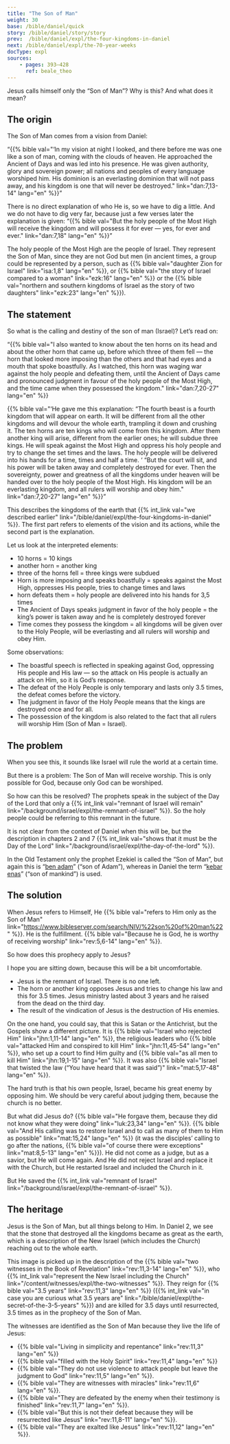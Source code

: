 ```yaml
---
title: "The Son of Man"
weight: 30
base: /bible/daniel/quick
story: /bible/daniel/story/story
prev:  /bible/daniel/expl/the-four-kingdoms-in-daniel
next: /bible/daniel/expl/the-70-year-weeks
docType: expl
sources:
    - pages: 393–428
      ref: beale_theo
---
```


Jesus calls himself only the “Son of Man”? Why is this? And what does it mean?

## The origin

<a name="ba9d"></a>
The Son of Man comes from a vision from Daniel:

“{{% bible val="‘In my vision at night I looked, and there before me was one like a son of man, coming with the clouds of heaven. He approached the Ancient of Days and was led into his presence. He was given authority, glory and sovereign power; all nations and peoples of every language worshiped him. His dominion is an everlasting dominion that will not pass away, and his kingdom is one that will never be destroyed." link="dan:7,13-14" lang="en" %}}”

There is no direct explanation of who He is, so we have to dig a little. And we do not have to dig very far, because just a few verses later the explanation is given: “{{% bible val="But the holy people of the Most High will receive the kingdom and will possess it for ever — yes, for ever and ever." link="dan:7,18" lang="en" %}}”

The holy people of the Most High are the people of Israel. They represent the Son of Man, since they are not God but men (in ancient times, a group could be represented by a person, such as {{% bible val="daughter Zion for Israel" link="isa:1,8" lang="en" %}}, or {{% bible val="the story of Israel compared to a woman" link="ezk:16" lang="en" %}} or the {{% bible val="northern and southern kingdoms of Israel as the story of two daughters" link="ezk:23" lang="en" %}}).

## The statement

<a name="ca53"></a>
So what is the calling and destiny of the son of man (Israel)? Let’s read on:

“{{% bible val="I also wanted to know about the ten horns on its head and about the other horn that came up, before which three of them fell — the horn that looked more imposing than the others and that had eyes and a mouth that spoke boastfully. As I watched, this horn was waging war against the holy people and defeating them, until the Ancient of Days came and pronounced judgment in favour of the holy people of the Most High, and the time came when they possessed the kingdom." link="dan:7,20-27" lang="en" %}}

{{% bible val="‘He gave me this explanation: “The fourth beast is a fourth kingdom that will appear on earth. It will be different from all the other kingdoms and will devour the whole earth, trampling it down and crushing it. The ten horns are ten kings who will come from this kingdom. After them another king will arise, different from the earlier ones; he will subdue three kings. He will speak against the Most High and oppress his holy people and try to change the set times and the laws. The holy people will be delivered into his hands for a time, times and half a time. ‘ “But the court will sit, and his power will be taken away and completely destroyed for ever. Then the sovereignty, power and greatness of all the kingdoms under heaven will be handed over to the holy people of the Most High. His kingdom will be an everlasting kingdom, and all rulers will worship and obey him." link="dan:7,20-27" lang="en" %}}”

This describes the kingdoms of the earth that {{% int_link val="we described earlier" link="/bible/daniel/expl/the-four-kingdoms-in-daniel" %}}. The first part refers to elements of the vision and its actions, while the second part is the explanation.

Let us look at the interpreted elements:

- 10 horns = 10 kings
- another horn = another king
- three of the horns fell = three kings were subdued
- Horn is more imposing and speaks boastfully = speaks against the Most High, oppresses His people, tries to change times and laws
- horn defeats them = holy people are delivered into his hands for 3,5 times
- The Ancient of Days speaks judgment in favor of the holy people = the king’s power is taken away and he is completely destroyed forever
- Time comes they possess the kingdom = all kingdoms will be given over to the Holy People, will be everlasting and all rulers will worship and obey Him.

Some observations:

- The boastful speech is reflected in speaking against God, oppressing His people and His law — so the attack on His people is actually an attack on Him, so it is God’s response.
- The defeat of the Holy People is only temporary and lasts only 3.5 times, the defeat comes before the victory.
- The judgment in favor of the Holy People means that the kings are destroyed once and for all.
- The possession of the kingdom is also related to the fact that all rulers will worship Him (Son of Man = Israel).

## The problem

<a name="9d11"></a>
When you see this, it sounds like Israel will rule the world at a certain time.

But there is a problem: The Son of Man will receive worship. This is only possible for God, because only God can be worshiped.

So how can this be resolved? The prophets speak in the subject of the Day of the Lord that only a {{% int_link val="remnant of Israel will remain" link="/background/israel/expl/the-remnant-of-israel" %}}. So the holy people could be referring to this remnant in the future.

It is not clear from the context of Daniel when this will be, but the description in chapters 2 and 7 {{% int_link val="shows that it must be the Day of the Lord" link="/background/israel/expl/the-day-of-the-lord" %}}.

In the Old Testament only the prophet Ezekiel is called the “Son of Man”, but again this is “[ben adam](https://biblehub.com/interlinear/ezekiel/2-1.htm)” (“son of Adam”), whereas in Daniel the term “[kebar enas](https://biblehub.com/interlinear/daniel/7-13.htm)” (“son of mankind”) is used.

## The solution

<a name="77b0"></a>
When Jesus refers to Himself, He {{% bible val="refers to Him only as the Son of Man" link="https://www.bibleserver.com/search/NIV/%22son%20of%20man%22" %}}. He is the fulfillment. {{% bible val="Because he is God, he is worthy of receiving worship" link="rev:5,6-14" lang="en" %}}.

So how does this prophecy apply to Jesus?

I hope you are sitting down, because this will be a bit uncomfortable.

- Jesus is the remnant of Israel. There is no one left.
- The horn or another king opposes Jesus and tries to change his law and this for 3.5 times. Jesus ministry lasted about 3 years and he raised from the dead on the third day.
- The result of the vindication of Jesus is the destruction of His enemies.

On the one hand, you could say, that this is Satan or the Antichrist, but the Gospels show a different picture. It is {{% bible val="Israel who rejected Him" link="jhn:1,11-14" lang="en" %}}, the religious leaders who {{% bible val="attacked Him and conspired to kill Him" link="jhn:11,45-54" lang="en" %}}, who set up a court to find Him guilty and {{% bible val="as all men to kill Him" link="jhn:19,1-15" lang="en" %}}. It was also {{% bible val="Israel that twisted the law (“You have heard that it was said”)" link="mat:5,17-48" lang="en" %}}.

The hard truth is that his own people, Israel, became his great enemy by opposing him. We should be very careful about judging them, because the church is no better.

But what did Jesus do? {{% bible val="He forgave them, because they did not know what they were doing" link="luk:23,34" lang="en" %}}. {{% bible val="And His calling was to restore Israel and to call as many of them to Him as possible" link="mat:15,24" lang="en" %}} (it was the disciples’ calling to go after the nations, {{% bible val="of course there were exceptions" link="mat:8,5-13" lang="en" %}}). He did not come as a judge, but as a savior, but He will come again. And He did not reject Israel and replace it with the Church, but He restarted Israel and included the Church in it.

But He saved the {{% int_link val="remnant of Israel" link="/background/israel/expl/the-remnant-of-israel" %}}.

## The heritage

<a name="833c"></a>
Jesus is the Son of Man, but all things belong to Him. In Daniel 2, we see that the stone that destroyed all the kingdoms became as great as the earth, which is a description of the New Israel (which includes the Church) reaching out to the whole earth.

This image is picked up in the description of the {{% bible val="two witnesses in the Book of Revelation" link="rev:11,3-14" lang="en" %}}, who {{% int_link val="represent the New Israel including the Church" link="/content/witnesses/expl/the-two-witnesses" %}}. They reign for {{% bible val="3.5 years" link="rev:11,3" lang="en" %}} ({{% int_link val="in case you are curious what 3.5 years are" link="/bible/daniel/expl/the-secret-of-the-3-5-years" %}}) and are killed for 3.5 days until resurrected, 3.5 times as in the prophecy of the Son of Man.

The witnesses are identified as the Son of Man because they live the life of Jesus:

- {{% bible val="Living in simplicity and repentance" link="rev:11,3" lang="en" %}}
- {{% bible val="filled with the Holy Spirit" link="rev:11,4" lang="en" %}}
- {{% bible val="They do not use violence to attack people but leave the judgment to God" link="rev:11,5" lang="en" %}}.
- {{% bible val="They are witnesses with miracles" link="rev:11,6" lang="en" %}}.
- {{% bible val="They are defeated by the enemy when their testimony is finished" link="rev:11,7" lang="en" %}}.
- {{% bible val="But this is not their defeat because they will be resurrected like Jesus" link="rev:11,8-11" lang="en" %}}.
- {{% bible val="They are exalted like Jesus" link="rev:11,12" lang="en" %}}.
